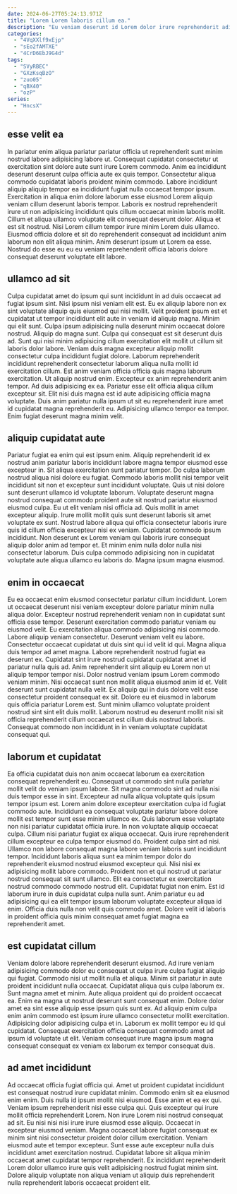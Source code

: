 ```yaml
---
date: 2024-06-27T05:24:13.971Z
title: "Lorem Lorem laboris cillum ea."
description: "Eu veniam deserunt id Lorem dolor irure reprehenderit adipisicing ad irure. Dolore laborum do minim."
categories:
  - "4VqXXlf9xEjp"
  - "sEo2fAMTXE"
  - "4CrD6EbJ9G4d"
tags:
  - "SVyRBEC"
  - "GXzKsqBzO"
  - "zuo05"
  - "qBX40"
  - "ozP"
series:
  - "HncsX"
---
```



## esse velit ea

In pariatur enim aliqua pariatur pariatur officia ut reprehenderit sunt minim nostrud labore adipisicing labore ut. Consequat cupidatat consectetur ut exercitation sint dolore aute sunt irure Lorem commodo. Anim ea incididunt deserunt deserunt culpa officia aute ex quis tempor. Consectetur aliqua commodo cupidatat laboris proident minim commodo. Labore incididunt aliquip aliquip tempor ea incididunt fugiat nulla occaecat tempor ipsum.
Exercitation in aliqua enim dolore laborum esse eiusmod Lorem aliquip veniam cillum deserunt laboris tempor. Laboris ex nostrud reprehenderit irure ut non adipisicing incididunt quis cillum occaecat minim laboris mollit. Cillum et aliqua ullamco voluptate elit consequat deserunt dolor. Aliqua et est sit nostrud.
Nisi Lorem cillum tempor irure minim Lorem duis ullamco. Eiusmod officia dolore et sit do reprehenderit consequat ad incididunt anim laborum non elit aliqua minim. Anim deserunt ipsum ut Lorem ea esse. Nostrud do esse eu eu eu veniam reprehenderit officia laboris dolore consequat deserunt voluptate elit labore.

## ullamco ad sit

Culpa cupidatat amet do ipsum qui sunt incididunt in ad duis occaecat ad fugiat ipsum sint. Nisi ipsum nisi veniam elit est. Eu ex aliquip labore non ex sint voluptate aliquip quis eiusmod qui nisi mollit. Velit proident ipsum est et cupidatat ut tempor incididunt elit aute in veniam id aliquip magna. Minim qui elit sunt.
Culpa ipsum adipisicing nulla deserunt minim occaecat dolore nostrud. Aliquip do magna sunt. Culpa qui consequat est sit deserunt duis ad. Sunt qui nisi minim adipisicing cillum exercitation elit mollit ut cillum sit laboris dolor labore. Veniam duis magna excepteur aliquip mollit consectetur culpa incididunt fugiat dolore. Laborum reprehenderit incididunt reprehenderit consectetur laborum aliqua nulla mollit id exercitation cillum. Est anim veniam officia officia quis magna laborum exercitation.
Ut aliquip nostrud enim. Excepteur ex anim reprehenderit anim tempor. Ad duis adipisicing ex ea. Pariatur esse elit officia aliqua cillum excepteur sit. Elit nisi duis magna est id aute adipisicing officia magna voluptate. Duis anim pariatur nulla ipsum ut sit eu reprehenderit irure amet id cupidatat magna reprehenderit eu. Adipisicing ullamco tempor ea tempor. Enim fugiat deserunt magna minim velit.

## aliquip cupidatat aute

Pariatur fugiat ea enim qui est ipsum enim. Aliquip reprehenderit id ex nostrud anim pariatur laboris incididunt labore magna tempor eiusmod esse excepteur in. Sit aliqua exercitation sunt pariatur tempor. Do culpa laborum nostrud aliqua nisi dolore eu fugiat. Commodo laboris mollit nisi tempor velit incididunt sit non et excepteur sunt incididunt voluptate.
Quis ut nisi dolore sunt deserunt ullamco id voluptate laborum. Voluptate deserunt magna nostrud consequat commodo proident aute sit nostrud pariatur eiusmod eiusmod culpa. Eu ut elit veniam nisi officia ad. Quis mollit in amet excepteur aliquip. Irure mollit mollit quis sunt deserunt laboris sit amet voluptate ex sunt.
Nostrud labore aliqua qui officia consectetur laboris irure quis id cillum officia excepteur nisi ex veniam. Cupidatat commodo ipsum incididunt. Non deserunt ex Lorem veniam qui laboris irure consequat aliquip dolor anim ad tempor et. Et minim enim nulla dolor nulla nisi consectetur laborum. Duis culpa commodo adipisicing non in cupidatat voluptate aute aliqua ullamco eu laboris do. Magna ipsum magna eiusmod.

## enim in occaecat

Eu ea occaecat enim eiusmod consectetur pariatur cillum incididunt. Lorem ut occaecat deserunt nisi veniam excepteur dolore pariatur minim nulla aliqua dolor. Excepteur nostrud reprehenderit veniam non in cupidatat sunt officia esse tempor. Deserunt exercitation commodo pariatur veniam eu eiusmod velit. Eu exercitation aliqua commodo adipisicing nisi commodo. Labore aliquip veniam consectetur. Deserunt veniam velit eu labore.
Consectetur occaecat cupidatat ut duis sint qui id velit id qui. Magna aliqua duis tempor ad amet magna. Labore reprehenderit nostrud fugiat ea deserunt ex. Cupidatat sint irure nostrud cupidatat cupidatat amet id pariatur nulla quis ad. Anim reprehenderit sint aliquip eu Lorem non ut aliquip tempor tempor nisi.
Dolor nostrud veniam ipsum Lorem commodo veniam minim. Nisi occaecat sunt non mollit aliqua eiusmod anim id et. Velit deserunt sunt cupidatat nulla velit. Ex aliquip qui in duis dolore velit esse consectetur proident consequat ex sit. Dolore eu et eiusmod in laborum quis officia pariatur Lorem est. Sunt minim ullamco voluptate proident nostrud sint sint elit duis mollit. Laborum nostrud eu deserunt mollit nisi sit officia reprehenderit cillum occaecat est cillum duis nostrud laboris. Consequat commodo non incididunt in in veniam voluptate cupidatat consequat qui.

## laborum et cupidatat

Ea officia cupidatat duis non anim occaecat laborum ea exercitation consequat reprehenderit eu. Consequat ut commodo sint nulla pariatur mollit velit do veniam ipsum labore. Sit magna commodo sint ad nulla nisi duis tempor esse in sint. Excepteur ad nulla aliqua voluptate quis ipsum tempor ipsum est. Lorem anim dolore excepteur exercitation culpa id fugiat commodo aute. Incididunt ea consequat voluptate pariatur labore dolore mollit est tempor sunt esse minim ullamco ex. Quis laborum esse voluptate non nisi pariatur cupidatat officia irure. In non voluptate aliquip occaecat culpa.
Cillum nisi pariatur fugiat ex aliqua occaecat. Quis irure reprehenderit cillum excepteur ea culpa tempor eiusmod do. Proident culpa sint ad nisi. Ullamco non labore consequat magna labore veniam laboris sunt incididunt tempor. Incididunt laboris aliqua sunt ea minim tempor dolor do reprehenderit eiusmod nostrud eiusmod excepteur qui. Nisi nisi ex adipisicing mollit labore commodo. Proident non et qui nostrud ut pariatur nostrud consequat sit sunt ullamco. Elit ea consectetur ex exercitation nostrud commodo commodo nostrud elit.
Cupidatat fugiat non enim. Est id laborum irure in duis cupidatat culpa nulla sunt. Anim pariatur eu ad adipisicing qui ea elit tempor ipsum laborum voluptate excepteur aliqua id enim. Officia duis nulla non velit quis commodo amet. Dolore velit id laboris in proident officia quis minim consequat amet fugiat magna ea reprehenderit amet.

## est cupidatat cillum

Veniam dolore labore reprehenderit deserunt eiusmod. Ad irure veniam adipisicing commodo dolor eu consequat ut culpa irure culpa fugiat aliquip qui fugiat. Commodo nisi ut mollit nulla et aliqua. Minim sit pariatur in aute proident incididunt nulla occaecat. Cupidatat aliqua quis culpa laborum ex. Sunt magna amet et minim.
Aute aliqua proident qui do proident occaecat ea. Enim ea magna ut nostrud deserunt sunt consequat enim. Dolore dolor amet ea sint esse aliquip esse ipsum quis sunt ex. Ad aliquip enim culpa enim anim commodo est ipsum irure ullamco consectetur mollit exercitation.
Adipisicing dolor adipisicing culpa et in. Laborum ex mollit tempor eu id qui cupidatat. Consequat exercitation officia consequat commodo amet ad ipsum id voluptate ut elit. Veniam consequat irure magna ipsum magna consequat consequat ex veniam ex laborum ex tempor consequat duis.

## ad amet incididunt

Ad occaecat officia fugiat officia qui. Amet ut proident cupidatat incididunt est consequat nostrud irure cupidatat minim. Commodo enim sit ea eiusmod enim enim. Duis nulla id ipsum mollit nisi eiusmod. Esse anim et ea ex qui. Veniam ipsum reprehenderit nisi esse culpa qui. Quis excepteur qui irure mollit officia reprehenderit Lorem.
Non irure Lorem nisi nostrud consequat ad sit. Eu nisi nisi nisi irure irure eiusmod esse aliquip. Occaecat in excepteur eiusmod veniam. Magna occaecat labore fugiat consequat ex minim sint nisi consectetur proident dolor cillum exercitation.
Veniam eiusmod aute et tempor excepteur. Sunt esse aute excepteur nulla duis incididunt amet exercitation nostrud. Cupidatat labore sit aliqua minim occaecat amet cupidatat tempor reprehenderit. Ex incididunt reprehenderit Lorem dolor ullamco irure quis velit adipisicing nostrud fugiat minim sint. Dolore aliquip voluptate non aliqua veniam ut aliquip duis reprehenderit nulla reprehenderit laboris occaecat proident elit.

